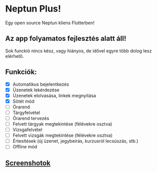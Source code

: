 # Neptun Plus!

Egy open source Neptun kliens Flutterben!

## Az app folyamatos fejlesztés alatt áll!

Sok funckió nincs kész, vagy hiányos, de idővel egyre több dolog lesz elérhető.

## Funkciók:

- [x] Automatikus bejelentkezés
- [x] Üzenetek lekérdezése
- [x] Üzenetek elolvasása, linkek megnyitása
- [x] Sötét mód
- [ ] Órarend
- [ ] Tárgyfelvétel
- [ ] Órarend tervezés
- [ ] Felvett tárgyak megtekintése (félévekre osztva)
- [ ] Vizsgafelvétel
- [ ] Felvett vizsgák megtekintése (félévekre osztva)
- [ ] Értesítések (új üzenet, jegybeírás, kurzusról lecsúszás, stb.)
- [ ] Offline mód

## [Screenshotok](screenshots/)
